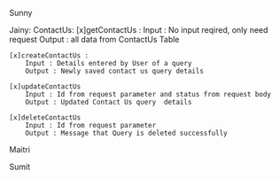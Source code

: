 Sunny

Jainy:
ContactUs:
    [x]getContactUs : 
        Input : No input reqired, only need request
        Output : all data from ContactUs Table

    [x]createContactUs : 
        Input : Details entered by User of a query
        Output : Newly saved contact us query details

    [x]updateContactUs
        Input : Id from request parameter and status from request body
        Output : Updated Contact Us query  details

    [x]deleteContactUs
        Input : Id from request parameter
        Output : Message that Query is deleted successfully

Maitri

Sumit